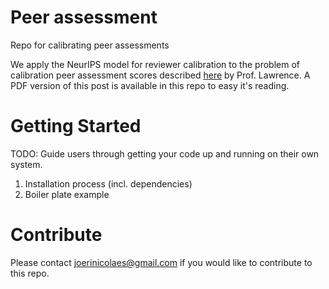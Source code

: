 # Peer assessment
Repo for calibrating peer assessments

We apply the NeurIPS model for reviewer calibration to the problem of calibration peer assessment scores described [here](https://inverseprobability.com/2014/08/02/reviewer-calibration-for-nips) by Prof. Lawrence.
A PDF version of this post is available in this repo to easy it's reading.

# Getting Started
TODO: Guide users through getting your code up and running on their own system.
1.	Installation process (incl. dependencies)
2.	Boiler plate example

# Contribute
Please contact joerinicolaes@gmail.com if you would like to contribute to this repo.
